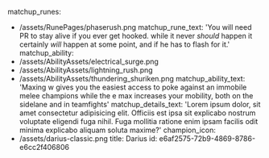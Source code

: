 matchup_runes:
  - /assets/RunePages/phaserush.png
matchup_rune_text: 'You will need PR to stay alive if you ever get hooked. while it never _should_ happen it certainly _will_ happen at some point, and if he has to flash for it.'
matchup_ability:
  - /assets/AbilityAssets/electrical_surge.png
  - /assets/AbilityAssets/lightning_rush.png
  - /assets/AbilityAssets/thundering_shuriken.png
matchup_ability_text: 'Maxing w gives you the easiest access to poke against an immobile melee champions while the e max increases your mobility, both on the sidelane and in teamfights'
matchup_details_text: 'Lorem ipsum dolor, sit amet consectetur adipisicing elit. Officiis est ipsa sit explicabo nostrum voluptate eligendi fuga nihil. Fuga mollitia ratione enim ipsam facilis odit minima explicabo aliquam soluta maxime?'
champion_icon:
  - /assets/darius-classic.png
title: Darius
id: e6af2575-72b9-4869-8786-e6cc2f406806
